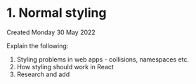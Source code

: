 # 1. Normal styling
Created Monday 30 May 2022

Explain the following:
1. Styling problems in web apps - collisions, namespaces etc.
2. How styling should work in React
3. Research and add
